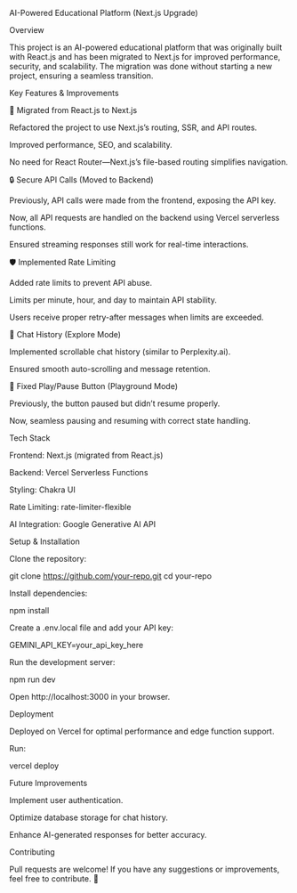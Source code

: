 AI-Powered Educational Platform (Next.js Upgrade)

Overview

This project is an AI-powered educational platform that was originally built with React.js and has been migrated to Next.js for improved performance, security, and scalability. The migration was done without starting a new project, ensuring a seamless transition.

Key Features & Improvements

🚀 Migrated from React.js to Next.js

Refactored the project to use Next.js’s routing, SSR, and API routes.

Improved performance, SEO, and scalability.

No need for React Router—Next.js’s file-based routing simplifies navigation.

🔒 Secure API Calls (Moved to Backend)

Previously, API calls were made from the frontend, exposing the API key.

Now, all API requests are handled on the backend using Vercel serverless functions.

Ensured streaming responses still work for real-time interactions.

🛡 Implemented Rate Limiting

Added rate limits to prevent API abuse.

Limits per minute, hour, and day to maintain API stability.

Users receive proper retry-after messages when limits are exceeded.

💬 Chat History (Explore Mode)

Implemented scrollable chat history (similar to Perplexity.ai).

Ensured smooth auto-scrolling and message retention.

🎵 Fixed Play/Pause Button (Playground Mode)

Previously, the button paused but didn’t resume properly.

Now, seamless pausing and resuming with correct state handling.

Tech Stack

Frontend: Next.js (migrated from React.js)

Backend: Vercel Serverless Functions

Styling: Chakra UI

Rate Limiting: rate-limiter-flexible

AI Integration: Google Generative AI API

Setup & Installation

Clone the repository:

git clone https://github.com/your-repo.git
cd your-repo

Install dependencies:

npm install

Create a .env.local file and add your API key:

GEMINI_API_KEY=your_api_key_here

Run the development server:

npm run dev

Open http://localhost:3000 in your browser.

Deployment

Deployed on Vercel for optimal performance and edge function support.

Run:

vercel deploy

Future Improvements

Implement user authentication.

Optimize database storage for chat history.

Enhance AI-generated responses for better accuracy.

Contributing

Pull requests are welcome! If you have any suggestions or improvements, feel free to contribute. 🚀

